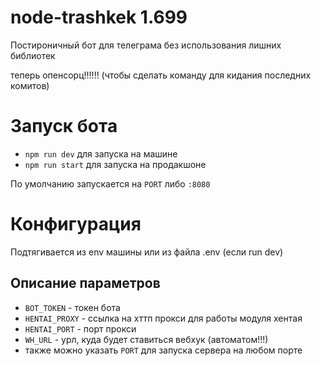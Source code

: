 # node-trashkek 1.699
Постироничный бот для телеграма без использования лишних библиотек

теперь опенсорц!!!!!! (чтобы сделать команду для кидания последних комитов)

# Запуск бота
- ``` npm run dev ``` для запуска на машине
- ``` npm run start ``` для запуска на продакшоне

По умолчанию запускается на ```PORT``` либо ```:8080```

# Конфигурация
Подтягивается из env машины или из файла .env (если run dev)
## Описание параметров 
- ```BOT_TOKEN``` - токен бота
- ```HENTAI_PROXY``` - ссылка на хттп прокси для работы модуля хентая
- ```HENTAI_PORT``` - порт прокси
- ```WH_URL``` - урл, куда будет ставиться вебхук (автоматом!!!)
- также можно указать ```PORT``` для запуска сервера на любом порте